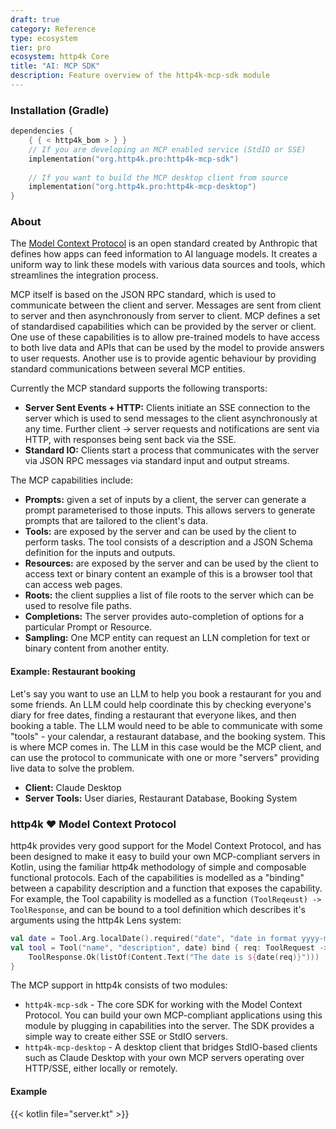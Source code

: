 ```yaml
---
draft: true
category: Reference
type: ecosystem
tier: pro
ecosystem: http4k Core
title: "AI: MCP SDK"
description: Feature overview of the http4k-mcp-sdk module
---
```


### Installation (Gradle)

```kotlin
dependencies {
    { { < http4k_bom > } }
    // If you are developing an MCP enabled service (StdIO or SSE)
    implementation("org.http4k.pro:http4k-mcp-sdk")
    
    // If you want to build the MCP desktop client from source
    implementation("org.http4k.pro:http4k-mcp-desktop")
}
```

### About

The [Model Context Protocol](https://modelcontextprotocol.info/) is an open standard created by Anthropic that defines
how apps can feed information to AI language models. It creates a uniform way to link these models with various data
sources and tools, which streamlines the integration process.

MCP itself is based on the JSON RPC standard, which is used to communicate between the client and server. Messages are
sent from client to server and then asynchronously from server to client. MCP defines a set of standardised capabilities
which can be provided by the server or client. One use of these capabilities is to allow pre-trained models to have
access to both live data and APIs that can be used by the model to provide answers to user requests. Another use is to
provide agentic behaviour by providing standard communications between several MCP entities.

Currently the MCP standard supports the following transports:

- **Server Sent Events + HTTP:** Clients initiate an SSE connection to the server which is used to send messages to the
  client asynchronously at any time. Further client -> server requests and notifications are sent via HTTP, with
  responses being sent back via the SSE.
- **Standard IO:** Clients start a process that communicates with the server via JSON RPC messages via standard input
  and output streams.

The MCP capabilities include:

- **Prompts:** given a set of inputs by a client, the server can generate a prompt parameterised to those inputs. This
  allows servers to generate prompts that are tailored to the client's data.
- **Tools:** are exposed by the server and can be used by the client to perform tasks. The tool consists of a
  description and a JSON Schema definition for the inputs and outputs.
- **Resources:** are exposed by the server and can be used by the client to access text or binary content an example of
  this is a browser tool that can access web pages.
- **Roots:** the client supplies a list of file roots to the server which can be used to resolve file paths.
- **Completions:** The server provides auto-completion of options for a particular Prompt or Resource.
- **Sampling:** One MCP entity can request an LLN completion for text or binary content from another entity.

#### Example: Restaurant booking

Let's say you want to use an LLM to help you book a restaurant for you and some friends. An LLM could help coordinate
this by checking everyone's diary for free dates, finding a restaurant that everyone likes, and then booking a table.
The LLM would need to be able to communicate with some "tools" - your calendar, a restaurant database, and the booking
system. This is where MCP comes in. The LLM in this case would be the MCP client, and can use the protocol to
communicate with one or more "servers" providing live data to solve the problem.

- **Client:** Claude Desktop
- **Server Tools:** User diaries, Restaurant Database, Booking System

### http4k ❤️ Model Context Protocol

http4k provides very good support for the Model Context Protocol, and has been designed to make it easy to build your
own MCP-compliant servers in Kotlin, using the familiar http4k methodology of simple and composable functional
protocols. Each of the capabilities is modelled as a "binding" between a capability description and a function that
exposes the capability. For example, the Tool capability is modelled as a function `(ToolReqeust) -> ToolResponse`, and
can be bound to a tool definition which describes it's arguments using the http4k Lens system:

```kotlin
val date = Tool.Arg.localDate().required("date", "date in format yyyy-mm-dd")
val tool = Tool("name", "description", date) bind { req: ToolRequest ->
    ToolResponse.Ok(listOf(Content.Text("The date is ${date(req)}")))
}
```

The MCP support in http4k consists of two modules:

- `http4k-mcp-sdk` - The core SDK for working with the Model Context Protocol. You can build your own MCP-compliant
  applications using this module by plugging in capabilities into the server. The SDK provides a simple way to create
  either SSE or StdIO servers.
- `http4k-mcp-desktop` - A desktop client that bridges StdIO-based clients such as Claude Desktop with your own MCP
  servers operating over HTTP/SSE, either locally or remotely.

#### Example

{{< kotlin file="server.kt" >}}


